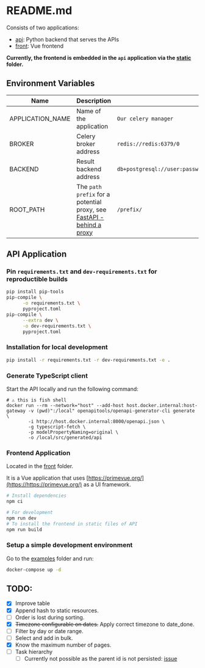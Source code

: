 # README.md

Consists of two applications:

- [api](./api/): Python backend that serves the APIs
- [front](./front/): Vue frontend

**Currently, the frontend is embedded in the `api` application via the [static](./api/app/static/) folder.**

## Environment Variables

| Name             | Description                                                                                                                            |                                                         |
|------------------|----------------------------------------------------------------------------------------------------------------------------------------|---------------------------------------------------------|
| APPLICATION_NAME | Name of the application                                                                                                                | `Our celery manager`                                    |
| BROKER           | Celery broker address                                                                                                                  | `redis://redis:6379/0`                                  |
| BACKEND          | Result backend address                                                                                                                 | `db+postgresql://user:password@127.0.0.1:5432/database` |
| ROOT_PATH        | The `path prefix` for a potential proxy, see [FastAPI - behind a proxy](https://https://fastapi.tiangolo.com/advanced/behind-a-proxy/) | `/prefix/`                                              |

## API Application

### Pin `requirements.txt` and `dev-requirements.txt` for reproductible builds

```bash
pip install pip-tools
pip-compile \
      -o requirements.txt \
      pyproject.toml
pip-compile \
      --extra dev \
      -o dev-requirements.txt \
      pyproject.toml
```

### Installation for local development

```bash
pip install -r requirements.txt -r dev-requirements.txt -e .
```

###

### Generate TypeScript client

Start the API locally and run the following command:

```fish
# ⚠ this is fish shell
docker run --rm --network="host" --add-host host.docker.internal:host-gateway -v (pwd)":/local" openapitools/openapi-generator-cli generate \
        -i http://host.docker.internal:8000/openapi.json \
        -g typescript-fetch \
        -p modelPropertyNaming=original \
        -o /local/src/generated/api
```

### Frontend Application

Located in the [front](./front/) folder.

It is a Vue application that uses [https://primevue.org/](https://https://primevue.org/) as a UI framework.

```bash
# Install dependencies
npm ci
```

```bash
# For development
npm run dev
# To install the frontend in static files of API
npm run build
```

### Setup a simple development environment

Go to the [examples](./examples/composes/) folder and run:

```bash
docker-compose up -d
```

## TODO:

- [x] Improve table
- [x] Append hash to static resources.
- [ ] Order is lost during sorting.
- [x] <strike>Timezone configurable on dates.</strike> Apply correct timezone to date_done.
- [ ] Filter by day or date range.
- [ ] Select and add in bulk.
- [x] Know the maximum number of pages.
- [ ] Task hierarchy
  - [ ] Currently not possible as the parent id is not persisted: [issue](https://github.com/celery/celery/issues/5824)
